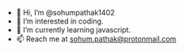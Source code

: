 - 👋 Hi, I’m @sohumpathak1402
- 👀 I’m interested in coding.
- 🌱 I’m currently learning javascript.
- 📫 Reach me at sohum.pathak@protonmail.com
